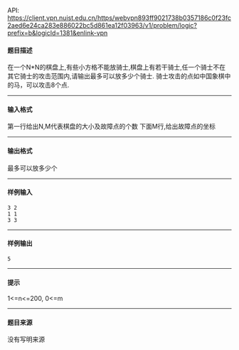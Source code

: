 API: https://client.vpn.nuist.edu.cn/https/webvpn893ff9021738b0357186c0f23fc2aed6e24ca283e886022bc5d861ea12f03963/v1/problem/logic?prefix=b&logicId=1381&enlink-vpn

#### 题目描述

在一个N\*N的棋盘上,有些小方格不能放骑士,棋盘上有若干骑士,任一个骑士不在其它骑士的攻击范围内,请输出最多可以放多少个骑士. 骑士攻击的点如中国象棋中的马，可以攻击8个点.

---

#### 输入格式

第一行给出N,M代表棋盘的大小及故障点的个数 下面M行,给出故障点的坐标

---

#### 输出格式

最多可以放多少个

---

#### 样例输入
```
3 2
1 1
3 3

```

---

#### 样例输出
```
5
```

---

#### 提示

1<=n<=200, 0<=m

---

#### 题目来源

没有写明来源